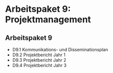 # Arbeitspaket 9: <br/> Projektmanagement

## Arbeitspaket 9

- D9.1 Kommunikations- und Disseminationsplan
- D9.2 Projektbericht Jahr 1
- D9.3 Projektbericht Jahr 2
- D9.4 Projektbericht Jahr 3

